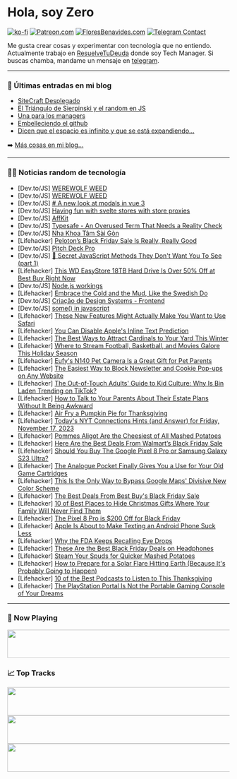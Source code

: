 # Hola, soy Zero

[![ko-fi](https://ko-fi.com/img/githubbutton_sm.svg)](https://ko-fi.com/J3J4N0LUK)
[![Patreon.com](https://img.shields.io/endpoint.svg?url=https%3A%2F%2Fshieldsio-patreon.vercel.app%2Fapi%3Fusername%3Dzerodragon%26type%3Dpatrons&style=for-the-badge)](https://patreon.com/zerodragon)
[![FloresBenavides.com](https://img.shields.io/website?down_message=oops&label=MiBlog&style=for-the-badge&up_message=online&url=https%3A%2F%2Ffloresbenavides.com)](https://floresbenavides.com)
[![Telegram Contact](https://img.shields.io/badge/escr%C3%ADbeme-ZeroDragon-%2326A5E4?style=for-the-badge&logo=telegram)](https://t.me/zerodragon)

Me gusta crear cosas y experimentar con tecnología que no entiendo.
Actualmente trabajo en [ResuelveTuDeuda](http://github.com/resuelve) donde soy Tech Manager.
Si buscas chamba, mandame un mensaje en [telegram](https://t.me/zerodragon).

---

### 📕 Últimas entradas en mi blog
<!-- BLOG-POST-LIST:START -->
- [SiteCraft Desplegado](https://floresbenavides.com/sitecraft-desplegado/)
- [El Triángulo de Sierpinski y el random en JS](https://floresbenavides.com/el-triangulo-de-sierpinski-y-el-random-en-js/)
- [Una para los managers](https://floresbenavides.com/una-para-los-managers/)
- [Embelleciendo el github](https://floresbenavides.com/embelleciendo-el-github/)
- [Dicen que el espacio es infinito y que se está expandiendo…](https://floresbenavides.com/dicen-que-el-espacio-es-infinito-y-que-se-esta-expandiendo/)
<!-- BLOG-POST-LIST:END -->

➡️ [Más cosas en mi blog...](https://floresbenavides.com)

---

### 👨‍💻 Noticias random de tecnología
<!-- TECH-POSTS:START -->
- [Dev.to/JS] [WEREWOLF WEED](https://dev.to/christiecamp/werewolf-weed-52an)
- [Dev.to/JS] [WEREWOLF WEED](https://dev.to/christiecamp/werewolf-weed-4hgd)
- [Dev.to/JS] [# A new look at modals in vue 3](https://dev.to/jenesius/-a-new-look-at-modals-in-vue-3-34eb)
- [Dev.to/JS] [Having fun with svelte stores with store proxies](https://dev.to/nasheomirro/having-fun-with-svelte-stores-with-store-proxies-k6e)
- [Dev.to/JS] [AffKit](https://dev.to/wsovn123/affkit-41b0)
- [Dev.to/JS] [Typesafe - An Overused Term That Needs a Reality Check](https://dev.to/psypher1/typesafe-an-overused-term-that-needs-a-reality-check-5ho0)
- [Dev.to/JS] [Nha Khoa Tâm Sài Gòn](https://dev.to/nhakhoatamsaigon/nha-khoa-tam-sai-gon-h4a)
- [Lifehacker] [Peloton’s Black Friday Sale Is Really, Really Good](https://lifehacker.com/peloton-sale-prime-big-deal-days-1850914135)
- [Dev.to/JS] [Pitch Deck Pro](https://dev.to/rankmarket123/pitch-deck-pro-4f23)
- [Dev.to/JS] [🤫 Secret JavaScript Methods They Don&#39;t Want You To See &lpar;part 1&rpar;](https://dev.to/magnificode/secret-javascript-methods-they-dont-want-you-to-see-part-1-b93)
- [Lifehacker] [This WD EasyStore 18TB Hard Drive Is Over 50% Off at Best Buy Right Now](https://lifehacker.com/tech/wd-easystore-18tb-hard-drive-sale)
- [Dev.to/JS] [Node.js workings](https://dev.to/gregwitha-g/nodejs-workings-2jgm)
- [Lifehacker] [Embrace the Cold and the Mud, Like the Swedish Do](https://lifehacker.com/health/get-outside-more-the-swedish-way)
- [Dev.to/JS] [Criação de Design Systems - Frontend](https://dev.to/telles/criacao-de-design-systems-frontend-lak)
- [Dev.to/JS] [some&lpar;&rpar; in javascript](https://dev.to/raisan_jmr_/some-in-javascript-2ik6)
- [Lifehacker] [These New Features Might Actually Make You Want to Use Safari](https://lifehacker.com/tech/new-safari-17-features-in-macos-sonoma)
- [Lifehacker] [You Can Disable Apple&#39;s Inline Text Prediction](https://lifehacker.com/tech/turn-off-apple-text-prediction)
- [Lifehacker] [The Best Ways to Attract Cardinals to Your Yard This Winter](https://lifehacker.com/home/how-to-attract-cardinals-to-backyard)
- [Lifehacker] [Where to Stream Football, Basketball, and Movies Galore This Holiday Season](https://lifehacker.com/entertainment/this-holiday-streaming-can-save-you-stress-and-money)
- [Lifehacker] [Eufy&#39;s N140 Pet Camera Is a Great Gift for Pet Parents](https://lifehacker.com/tech/eufy-n140-pet-camera-review)
- [Lifehacker] [The Easiest Way to Block Newsletter and Cookie Pop-ups on Any Website](https://lifehacker.com/tech/block-newsletter-popups)
- [Lifehacker] [The Out-of-Touch Adults&#39; Guide to Kid Culture: Why Is Bin Laden Trending on TikTok?](https://lifehacker.com/entertainment/why-is-osama-bin-laden-trending-on-tiktok)
- [Lifehacker] [How to Talk to Your Parents About Their Estate Plans Without It Being Awkward](https://lifehacker.com/money/how-to-talk-to-parents-about-estate-plan)
- [Lifehacker] [Air Fry a Pumpkin Pie for Thanksgiving](https://lifehacker.com/food-drink/air-fried-pumpkin-pie-recipe)
- [Lifehacker] [Today&#39;s NYT Connections Hints &lpar;and Answer&rpar; for Friday, November 17, 2023](https://lifehacker.com/entertainment/nyt-connections-answer-today-november-17-2023)
- [Lifehacker] [Pommes Aligot Are the Cheesiest of All Mashed Potatoes](https://lifehacker.com/pommes-aligot-are-the-cheesiest-of-all-mashed-potatoes-1849782696)
- [Lifehacker] [Here Are the Best Deals From Walmart’s Black Friday Sale](https://lifehacker.com/what-to-expect-from-walmarts-early-black-friday-deals-1850982935)
- [Lifehacker] [Should You Buy The Google Pixel 8 Pro or Samsung Galaxy S23 Ultra?](https://lifehacker.com/tech/google-pixel-8-pro-samsung-galaxy-s23-ultra-comparison)
- [Lifehacker] [The Analogue Pocket Finally Gives You a Use for Your Old Game Cartridges](https://lifehacker.com/tech/what-is-the-analogue-pocket)
- [Lifehacker] [This Is the Only Way to Bypass Google Maps&#39; Divisive New Color Scheme](https://lifehacker.com/tech/how-to-change-new-google-maps-colors)
- [Lifehacker] [The Best Deals From Best Buy&#39;s Black Friday Sale](https://lifehacker.com/best-buys-black-friday-calendar-1850942632)
- [Lifehacker] [10 of Best Places to Hide Christmas Gifts Where Your Family Will Never Find Them](https://lifehacker.com/the-best-places-to-hide-christmas-gifts-that-you-never-1848194754)
- [Lifehacker] [The Pixel 8 Pro is $200 Off for Black Friday](https://lifehacker.com/tech/pixel-8-pro-black-friday-deal)
- [Lifehacker] [Apple Is About to Make Texting an Android Phone Suck Less](https://lifehacker.com/tech/apple-finally-adopts-rsc-messaging)
- [Lifehacker] [Why the FDA Keeps Recalling Eye Drops](https://lifehacker.com/why-the-fda-keeps-recalling-eye-drops-1850977755)
- [Lifehacker] [These Are the Best Black Friday Deals on Headphones](https://lifehacker.com/tech/best-black-friday-headphone-deals)
- [Lifehacker] [Steam Your Spuds for Quicker Mashed Potatoes](https://lifehacker.com/food-drink/steam-mashed-potatoes)
- [Lifehacker] [How to Prepare for a Solar Flare Hitting Earth &lpar;Because It&#39;s Probably Going to Happen&rpar;](https://lifehacker.com/how-to-prepare-for-a-solar-flare-hitting-earth-because-1848076402)
- [Lifehacker] [10 of the Best Podcasts to Listen to This Thanksgiving](https://lifehacker.com/entertainment/best-thanksgiving-podcasts)
- [Lifehacker] [The PlayStation Portal Is Not the Portable Gaming Console of Your Dreams](https://lifehacker.com/playstation-portal-is-not-the-portable-gaming-console-o-1850769327)<!-- TECH-POSTS:END -->

---

### 🎵 Now Playing
<a href="https://spotify-now-playing-dun.vercel.app/now-playing?open"><img src="https://spotify-now-playing-dun.vercel.app/now-playing" width="540" height="64"></a>

### 📈 Top Tracks
<a href="https://spotify-now-playing-dun.vercel.app/top-tracks?i=1&open"><img src="https://spotify-now-playing-dun.vercel.app/top-tracks?i=1" width="540" height="64"></a>
<a href="https://spotify-now-playing-dun.vercel.app/top-tracks?i=2&open"><img src="https://spotify-now-playing-dun.vercel.app/top-tracks?i=2" width="540" height="64"></a>
<a href="https://spotify-now-playing-dun.vercel.app/top-tracks?i=3&open"><img src="https://spotify-now-playing-dun.vercel.app/top-tracks?i=3" width="540" height="64"></a>

